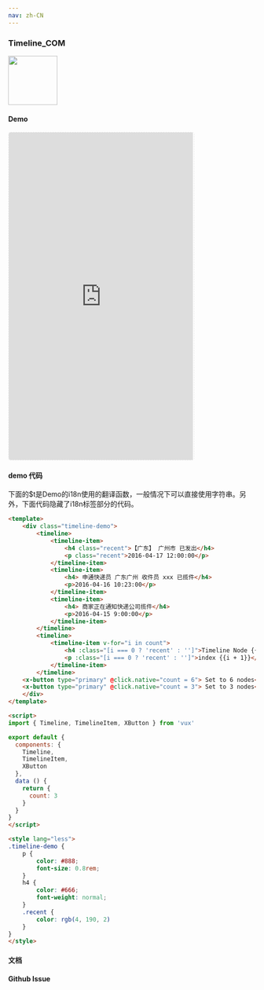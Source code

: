 ```yaml
---
nav: zh-CN
---
```



### Timeline_COM

<img width="100" src="http://qr.topscan.com/api.php?text=http%3A%2F%2Fvux.li%2Fdemos%2Fv2%2F%23%2Fcomponent%2Ftimeline"/>

#### Demo

 <div style="width:377px;height:667px;display:inline-block;border:1px dashed #ececec;border-radius:5px;overflow:hidden;">
   <iframe src="http://vux.li/demos/v2/#/component/timeline" width="375" height="667" border="0" frameborder="0"></iframe>
 </div>

#### demo 代码

<p class="tip">下面的$t是Demo的i18n使用的翻译函数，一般情况下可以直接使用字符串。另外，下面代码隐藏了i18n标签部分的代码。</p>

``` html
<template>
	<div class="timeline-demo">
		<timeline>
			<timeline-item>
				<h4 class="recent">【广东】 广州市 已发出</h4>
				<p class="recent">2016-04-17 12:00:00</p>
			</timeline-item>
			<timeline-item>
				<h4> 申通快递员 广东广州 收件员 xxx 已揽件</h4>
				<p>2016-04-16 10:23:00</p>
			</timeline-item>
			<timeline-item>
				<h4> 商家正在通知快递公司揽件</h4>
				<p>2016-04-15 9:00:00</p>
			</timeline-item>
		</timeline>
		<timeline>
			<timeline-item v-for="i in count">
				<h4 :class="[i === 0 ? 'recent' : '']">Timeline Node {{i + 1}}</h4>
				<p :class="[i === 0 ? 'recent' : '']">index {{i + 1}}</p>
			</timeline-item>
		</timeline>
    <x-button type="primary" @click.native="count = 6"> Set to 6 nodes</x-button>
    <x-button type="primary" @click.native="count = 3"> Set to 3 nodes</x-button>
	</div>
</template>

<script>
import { Timeline, TimelineItem, XButton } from 'vux'

export default {
  components: {
    Timeline,
    TimelineItem,
    XButton
  },
  data () {
    return {
      count: 3
    }
  }
}
</script>

<style lang="less">
.timeline-demo {
	p {
		color: #888;
		font-size: 0.8rem;
	}
	h4 {
		color: #666;
		font-weight: normal;
	}
	.recent {
		color: rgb(4, 190, 2)
	}
}
</style>

```
#### 文档

#### Github Issue